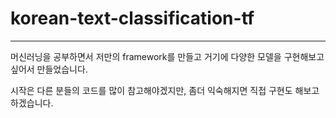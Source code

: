 # korean-text-classification-tf
---
머신러닝을 공부하면서 저만의 framework를 만들고 거기에 다양한 모델을 구현해보고 싶어서 만들었습니다.

시작은 다른 분들의 코드를 많이 참고해야겠지만, 좀더 익숙해지면 직접 구현도 해보고 하겠습니다.

